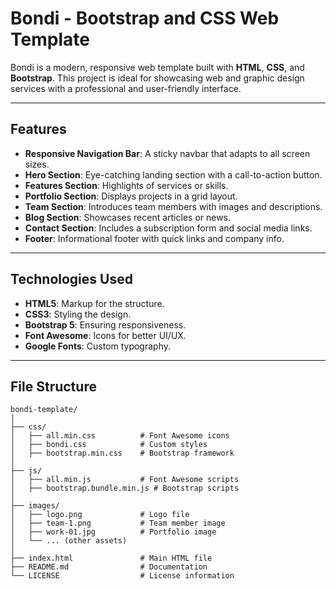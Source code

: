 # Bondi - Bootstrap and CSS Web Template

Bondi is a modern, responsive web template built with **HTML**, **CSS**, and **Bootstrap**. This project is ideal for showcasing web and graphic design services with a professional and user-friendly interface.

---

## Features

- **Responsive Navigation Bar**: A sticky navbar that adapts to all screen sizes.
- **Hero Section**: Eye-catching landing section with a call-to-action button.
- **Features Section**: Highlights of services or skills.
- **Portfolio Section**: Displays projects in a grid layout.
- **Team Section**: Introduces team members with images and descriptions.
- **Blog Section**: Showcases recent articles or news.
- **Contact Section**: Includes a subscription form and social media links.
- **Footer**: Informational footer with quick links and company info.

---

## Technologies Used

- **HTML5**: Markup for the structure.
- **CSS3**: Styling the design.
- **Bootstrap 5**: Ensuring responsiveness.
- **Font Awesome**: Icons for better UI/UX.
- **Google Fonts**: Custom typography.

---

## File Structure

```plaintext
bondi-template/
│
├── css/
│   ├── all.min.css          # Font Awesome icons
│   ├── bondi.css            # Custom styles
│   ├── bootstrap.min.css    # Bootstrap framework
│
├── js/
│   ├── all.min.js           # Font Awesome scripts
│   ├── bootstrap.bundle.min.js # Bootstrap scripts
│
├── images/
│   ├── logo.png             # Logo file
│   ├── team-1.png           # Team member image
│   ├── work-01.jpg          # Portfolio image
│   └── ... (other assets)
│
├── index.html               # Main HTML file
├── README.md                # Documentation
└── LICENSE                  # License information
